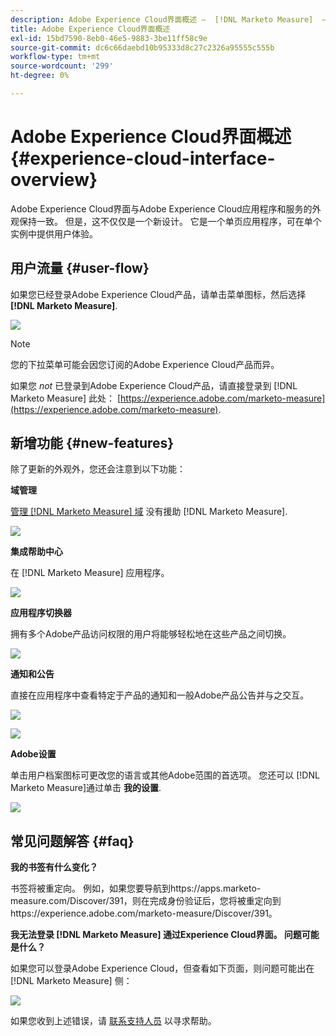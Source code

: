 ```yaml
---
description: Adobe Experience Cloud界面概述 —  [!DNL Marketo Measure]  — 产品文档
title: Adobe Experience Cloud界面概述
exl-id: 15bd7590-8eb0-46e5-9883-3be11ff58c9e
source-git-commit: dc6c66daebd10b95333d8c27c2326a95555c555b
workflow-type: tm+mt
source-wordcount: '299'
ht-degree: 0%

---
```


# Adobe Experience Cloud界面概述 {#experience-cloud-interface-overview}

Adobe Experience Cloud界面与Adobe Experience Cloud应用程序和服务的外观保持一致。 但是，这不仅仅是一个新设计。 它是一个单页应用程序，可在单个实例中提供用户体验。

## 用户流量 {#user-flow}

如果您已经登录Adobe Experience Cloud产品，请单击菜单图标，然后选择 **[!DNL Marketo Measure]**.

![](assets/unified-shell-overview-4.png)

>[!NOTE]
>
>您的下拉菜单可能会因您订阅的Adobe Experience Cloud产品而异。

如果您 _not_ 已登录到Adobe Experience Cloud产品，请直接登录到 [!DNL Marketo Measure] 此处： [https://experience.adobe.com/marketo-measure](https://experience.adobe.com/marketo-measure).

## 新增功能 {#new-features}

除了更新的外观外，您还会注意到以下功能：

**域管理**

[管理 [!DNL Marketo Measure] 域](/help/marketo-measure-and-adobe/domain-management.md) 没有援助 [!DNL Marketo Measure].

![](assets/unified-shell-overview-5.png)

**集成帮助中心**

在 [!DNL Marketo Measure] 应用程序。

![](assets/unified-shell-overview-6.png)

**应用程序切换器**

拥有多个Adobe产品访问权限的用户将能够轻松地在这些产品之间切换。

![](assets/unified-shell-overview-7.png)

**通知和公告**

直接在应用程序中查看特定于产品的通知和一般Adobe产品公告并与之交互。

![](assets/unified-shell-overview-8.png)

![](assets/unified-shell-overview-9.png)

**Adobe设置**

单击用户档案图标可更改您的语言或其他Adobe范围的首选项。 您还可以 [!DNL Marketo Measure]通过单击 **我的设置**.

![](assets/unified-shell-overview-10.png)

## 常见问题解答 {#faq}

**我的书签有什么变化？**

书签将被重定向。 例如，如果您要导航到https://apps.marketo-measure.com/Discover/391，则在完成身份验证后，您将被重定向到https://experience.adobe.com/marketo-measure/Discover/391。

**我无法登录 [!DNL Marketo Measure] 通过Experience Cloud界面。 问题可能是什么？**

如果您可以登录Adobe Experience Cloud，但查看如下页面，则问题可能出在 [!DNL Marketo Measure] 侧：

![](assets/unified-shell-overview-11.png)

如果您收到上述错误，请 [联系支持人员](https://nation.marketo.com/t5/support/ct-p/Support) 以寻求帮助。
